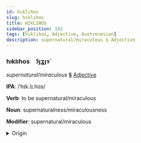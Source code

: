 ```yaml
---
id: hıklıhos
slug: hıklıhos
title: HIKLIHOS
sidebar_position: 141
tags: [hıklıhos, Adjective, Austronesian]
description: supernatural/miraculous § Adjective
---
```


### hıklıhos&emsp;<span kind="abugida">ɂ̑ȷʓȷɂ́</span>

*supernatural/miraculous* **§** [Adjective](../../tags/Adjective)

**IPA**: /ˈhɪk.lɪ.hɑs/

**Verb**: to be supernatural/miraculous

**Noun**: supernaturalness/miraculousness

**Modifier**: supernatural/miraculous

<details>
    <summary>Origin</summary>
    Tagalog higlikás [hɪɡ.lɪˈxas]<br/>
    <em>Austronesian Language Family</em>
</details>